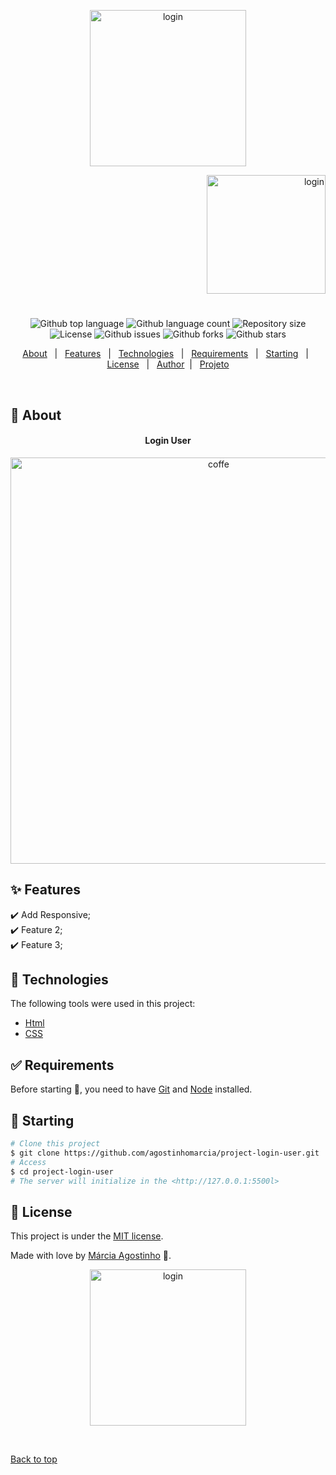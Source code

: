 <p align="center">
   <img src="https://media.giphy.com/media/9l8MXyxSEC3O8/giphy.gif" alt="login" width="250"/>
</p>

<p align="right">
   <img src="https://media.giphy.com/media/m90UjT6r2MqFAA1lWg/giphy.gif" alt="login" width="190"/>
</p>




<h1 align="center"></h1>

<p align="center">
  <img alt="Github top language" src="https://img.shields.io/github/languages/top/agostinhomarcia/project-login-user?color=D93856">

  <img alt="Github language count" src="https://img.shields.io/github/languages/count/agostinhomarcia/project-login-user?color=D93856">

  <img alt="Repository size" src="https://img.shields.io/github/repo-size/agostinhomarcia/project-login-user?color=D93856">

   <img alt="License" src="https://img.shields.io/github/license/agostinhomarcia/project-login-user?color=D93856">

   <img alt="Github issues" src="https://img.shields.io/github/issues/agostinhomarcia/project-login-user?color=D93856" /> 

   <img alt="Github forks" src="https://img.shields.io/github/forks/agostinhomarcia/project-login-user?color=D93856" /> 

   <img alt="Github stars" src="https://img.shields.io/github/stars/agostinhomarcia/project-login-user?color=D93856" /> 
</p>


<p align="center">
  <a href="#dart-about">About</a> &#xa0; | &#xa0; 
  <a href="#sparkles-features">Features</a> &#xa0; | &#xa0;
  <a href="#rocket-technologies">Technologies</a> &#xa0; | &#xa0;
  <a href="#white_check_mark-requirements">Requirements</a> &#xa0; | &#xa0;
  <a href="#checkered_flag-starting">Starting</a> &#xa0; | &#xa0;
  <a href="#memo-license">License</a> &#xa0; | &#xa0;
  <a href="https://github.com/agostinhomarcia/project-starbucks" target="_blank">Author</a>&#xa0; | &#xa0
  <a href="https://aesthetic-puffpuff-user.netlify.app/index.html" target="_blank" rel="noopener noreferrer">Projeto</a>
</p>

<br>

## :dart: About ##


<h4 align="center">Login User </h4>

<p align="center">
   <img src="https://media.giphy.com/media/q6R90YiwgJRE5wvX2b/giphy.gif" alt="coffe" width="650"/>
</p>


## :sparkles: Features ##

:heavy_check_mark: Add Responsive;\
:heavy_check_mark: Feature 2;\
:heavy_check_mark: Feature 3;

## :rocket: Technologies ##

The following tools were used in this project:


- [Html](https://developer.mozilla.org/pt-BR/docs/Web/HTML/Element/html/)  
- [CSS](https://developer.mozilla.org/pt-BR/docs/Web/CSS) 




## :white_check_mark: Requirements ##

Before starting :checkered_flag:, you need to have [Git](https://git-scm.com) and [Node](https://nodejs.org/en/) installed.

## :checkered_flag: Starting ##

```bash
# Clone this project
$ git clone https://github.com/agostinhomarcia/project-login-user.git
# Access
$ cd project-login-user
# The server will initialize in the <http://127.0.0.1:5500l>
```



## :memo: License ##


This project is under the [MIT license](./License).

Made with love by [Márcia Agostinho](https://github.com/agostinhomarcia) 🚀.




<p align="center">
   <img src="https://media.giphy.com/media/dscTJjpsiVamjIk6nk/giphy.gif" alt="login" width="250"/>
</p>

&#xa0;

<a href="#top">Back to top </a>
